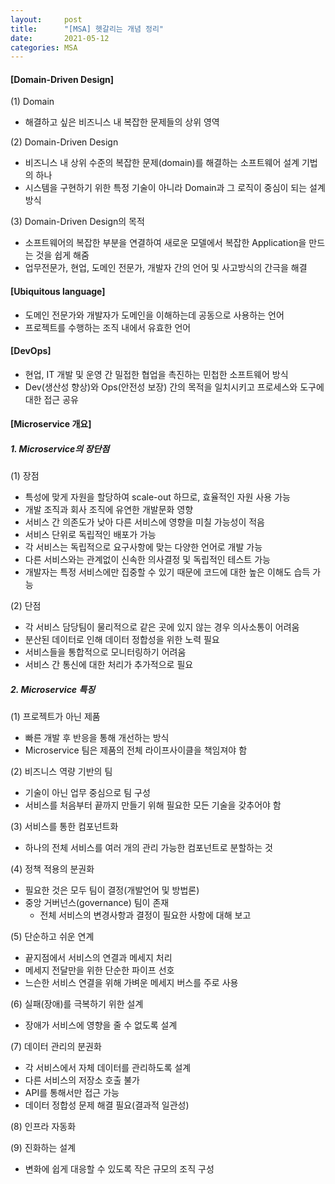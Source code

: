 ```yaml
---
layout:     post
title:      "[MSA] 헷갈리는 개념 정리"
date:       2021-05-12
categories: MSA
---
```


#### **[Domain-Driven Design]**

(1) Domain
- 해결하고 싶은 비즈니스 내 복잡한 문제들의 상위 영역

(2) Domain-Driven Design
- 비즈니스 내 상위 수준의 복잡한 문제(domain)를 해결하는 소프트웨어 설계 기법의 하나
- 시스템을 구현하기 위한 특정 기술이 아니라 Domain과 그 로직이 중심이 되는 설계 방식

(3) Domain-Driven Design의 목적
- 소프트웨어의 복잡한 부분을 연결하여 새로운 모델에서 복잡한 Application을 만드는 것을 쉽게 해줌
- 업무전문가, 현업, 도메인 전문가, 개발자 간의 언어 및 사고방식의 간극을 해결

#### **[Ubiquitous language]**
- 도메인 전문가와 개발자가 도메인을 이해하는데 공동으로 사용하는 언어
- 프로젝트를 수행하는 조직 내에서 유효한 언어

#### **[DevOps]**
- 현업, IT 개발 및 운영 간 밀접한 협업을 촉진하는 민첩한 소프트웨어 방식
- Dev(생산성 향상)와 Ops(안전성 보장) 간의 목적을 일치시키고 프로세스와 도구에 대한 접근 공유

#### **[Microservice 개요]**
##### **1. Microservice의 장단점**
(1) 장점
 - 특성에 맞게 자원을 할당하여 scale-out 하므로, 효율적인 자원 사용 가능
 - 개발 조직과 회사 조직에 유연한 개발문화 영향
 - 서비스 간 의존도가 낮아 다른 서비스에 영향을 미칠 가능성이 적음
 - 서비스 단위로 독립적인 배포가 가능
 - 각 서비스는 독립적으로 요구사항에 맞는 다양한 언어로 개발 가능
 - 다른 서비스와는 관계없이 신속한 의사결정 및 독립적인 테스트 가능
 - 개발자는 특정 서비스에만 집중할 수 있기 때문에 코드에 대한 높은 이해도 습득 가능

(2) 단점
 - 각 서비스 담당팀이 물리적으로 같은 곳에 있지 않는 경우 의사소통이 어려움
 - 분산된 데이터로 인해 데이터 정합성을 위한 노력 필요
 - 서비스들을 통합적으로 모니터링하기 어려움
 - 서비스 간 통신에 대한 처리가 추가적으로 필요

##### **2. Microservice 특징**
(1) 프로젝트가 아닌 제품
 - 빠른 개발 후 반응을 통해 개선하는 방식
 - Microservice 팀은 제품의 전체 라이프사이클을 책임져야 함

(2) 비즈니스 역량 기반의 팀
 - 기술이 아닌 업무 중심으로 팀 구성
 - 서비스를 처음부터 끝까지 만들기 위해 필요한 모든 기술을 갖추어야 함

(3) 서비스를 통한 컴포넌트화
 - 하나의 전체 서비스를 여러 개의 관리 가능한 컴포넌트로 분할하는 것

(4) 정책 적용의 분권화
 - 필요한 것은 모두 팀이 결정(개발언어 및 방법론)
 - 중앙 거버넌스(governance) 팀이 존재
   + 전체 서비스의 변경사항과 결정이 필요한 사항에 대해 보고

(5) 단순하고 쉬운 연계
 - 끝지점에서 서비스의 연결과 메세지 처리
 - 메세지 전달만을 위한 단순한 파이프 선호
 - 느슨한 서비스 연결을 위해 가벼운 메세지 버스를 주로 사용

(6) 실패(장애)를 극복하기 위한 설계
 - 장애가 서비스에 영향을 줄 수 없도록 설계

(7) 데이터 관리의 분권화
 - 각 서비스에서 자체 데이터를 관리하도록 설계
 - 다른 서비스의 저장소 호출 불가
 - API를 통해서만 접근 가능
 - 데이터 정합성 문제 해결 필요(결과적 일관성)

(8) 인프라 자동화

(9) 진화하는 설계
 - 변화에 쉽게 대응할 수 있도록 작은 규모의 조직 구성
